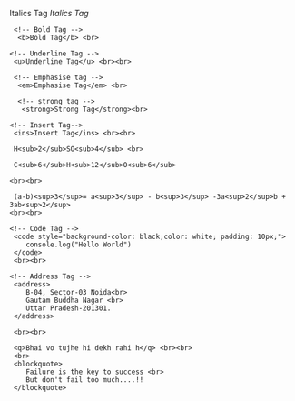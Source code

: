 Italics Tag
     <i>Italics Tag</i> <br>
    
     <!-- Bold Tag -->
      <b>Bold Tag</b> <br>

    <!-- Underline Tag -->
     <u>Underline Tag</u> <br><br>

     <!-- Emphasise tag -->
      <em>Emphasise Tag</em> <br>

      <!-- strong tag -->
       <strong>Strong Tag</strong><br>

    <!-- Insert Tag-->
     <ins>Insert Tag</ins> <br><br>

     H<sub>2</sub>SO<sub>4</sub> <br>

     C<sub>6</sub>H<sub>12</sub>O<sub>6</sub> 

    <br><br>

     (a-b)<sup>3</sup>= a<sup>3</sup> - b<sup>3</sup> -3a<sup>2</sup>b + 3ab<sup>2</sup>
    <br><br>

    <!-- Code Tag -->
     <code style="background-color: black;color: white; padding: 10px;">
        console.log("Hello World")        
     </code>
     <br><br>

    <!-- Address Tag -->
     <address>
        B-04, Sector-03 Noida<br>
        Gautam Buddha Nagar <br>
        Uttar Pradesh-201301.
     </address> 

     <br><br>

     <q>Bhai vo tujhe hi dekh rahi h</q> <br><br>
     <br>
     <blockquote>
        Failure is the key to success <br>
        But don't fail too much....!!
     </blockquote>